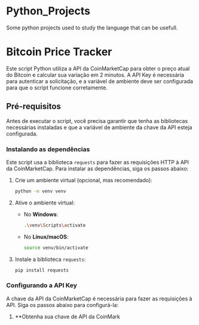 # Python_Projects
Some python projects used to study the language that can be usefull.

# Bitcoin Price Tracker

Este script Python utiliza a API da CoinMarketCap para obter o preço atual do Bitcoin e calcular sua variação em 2 minutos. A API Key é necessária para autenticar a solicitação, e a variável de ambiente deve ser configurada para que o script funcione corretamente.

## Pré-requisitos

Antes de executar o script, você precisa garantir que tenha as bibliotecas necessárias instaladas e que a variável de ambiente da chave da API esteja configurada.

### Instalando as dependências

Este script usa a biblioteca `requests` para fazer as requisições HTTP à API da CoinMarketCap. Para instalar as dependências, siga os passos abaixo:

1. Crie um ambiente virtual (opcional, mas recomendado):

    ```bash
    python -m venv venv
    ```

2. Ative o ambiente virtual:
    - No **Windows**:

      ```bash
      .\venv\Scripts\activate
      ```

    - No **Linux/macOS**:

      ```bash
      source venv/bin/activate
      ```

3. Instale a biblioteca `requests`:

    ```bash
    pip install requests
    ```

### Configurando a API Key

A chave da API da CoinMarketCap é necessária para fazer as requisições à API. Siga os passos abaixo para configurá-la:

1. **Obtenha sua chave de API da CoinMark
